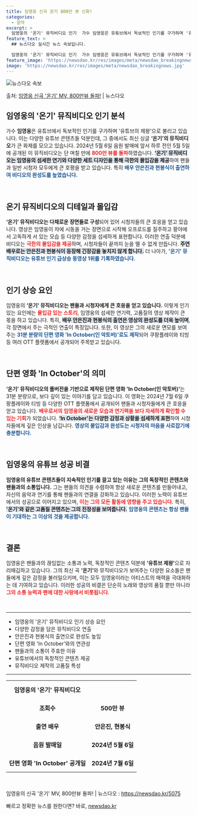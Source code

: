 ```yaml
---
title: 임영웅 신곡 온기 800만 뷰 신화!
categories:
  - 음악
excerpt: >
  임영웅의 '온기' 뮤직비디오 인기  가수 임영웅은 유튜브에서 독보적인 인기를 구가하며 '유튜브의 제왕'으로 …
feature_text: >
  ## 뉴스다오 실시간 뉴스 속보입니다.

  임영웅의 '온기' 뮤직비디오 인기  가수 임영웅은 유튜브에서 독보적인 인기를 구가하며 '유튜브의 제왕'으로 …
feature_image: 'https://newsdao.kr/res/images/meta/newsdao_breakingnews.jpg'
image: 'https://newsdao.kr/res/images/meta/newsdao_breakingnews.jpg'
---
```


![뉴스다오 속보](https://newsdao.kr/res/images/meta/newsdao_breakingnews.jpg)

<p>출처: <a href="https://newsdao.kr/5075" rel="dofollow">임영웅 신곡 '온기' MV, 800만뷰 돌파!</a> | 뉴스다오</p>

<h2 data-ke-size="size26">임영웅의 '온기' 뮤직비디오 인기 분석</h2>

<p data-ke-size="size16">
가수 <b>임영웅</b>은 유튜브에서 독보적인 인기를 구가하며 '유튜브의 제왕'으로 불리고 있습니다. 이는 다양한 유튜브 콘텐츠들 덕분인데, 그 중에서도 최신 싱글 <b>‘온기’의 뮤직비디오</b>가 큰 화제를 모으고 있습니다. 2024년 5월 6일 음원 발매에 앞서 하루 전인 5월 5일에 공개된 이 뮤직비디오는 단 며칠 만에 <b><span style="color: #ee2323;">800만 뷰를 돌파</span></b>하였습니다. <b><span style="background-color: #21538527;">‘온기’ 뮤직비디오는 임영웅의 섬세한 연기와 다양한 세트 디자인을 통해 극한의 몰입감을 제공</span></b>하여 팬들과 일반 시청자 모두에게 큰 호평을 받고 있습니다. 특히 <b><span style="color: #1a5490;">배우 안은진과 현봉식이 출연하여 비디오의 완성도를 높였습니다.</span></b>
</p>

<p data-ke-size="size16">&nbsp;</p>

<h2 data-ke-size="size26">온기 뮤직비디오의 디테일과 몰입감</h2>

<p data-ke-size="size16">
<b>‘온기’ 뮤직비디오는 다채로운 장면들로 구성</b>되어 있어 시청자들의 큰 호응을 얻고 있습니다. 영상은 임영웅이 차에 시동을 거는 장면으로 시작해 오프로드를 질주하고 황야에서 고독하게 서 있는 모습 등 다양한 감정을 섬세하게 표현합니다. 이러한 연출 덕분에 비디오는 <b><span style="color: #ee2323;">극한의 몰입감을 제공</span></b>하며, 시청자들이 끝까지 눈을 뗄 수 없게 만듭니다. <b><span style="background-color: #21538527;">주연 배우로는 안은진과 현봉식이 등장해 긴장감을 놓치지 않게 합니다.</span></b> 더 나아가, <b><span style="color: #1a5490;">'온기' 뮤직비디오는 유튜브 인기 급상승 동영상 1위를 기록하였습니다.</span></b>
</p>

<p data-ke-size="size16">&nbsp;</p>

<h2 data-ke-size="size26">인기 상승 요인</h2>

<p data-ke-size="size16">
임영웅의 <b>‘온기’ 뮤직비디오는 팬들과 시청자에게 큰 호응을 얻고 있습니다.</b> 이렇게 인기 있는 요인에는 <b><span style="color: #ee2323;">몰입감 있는 스토리</span></b>, 임영웅의 섬세한 연기력, 고품질의 영상 제작이 큰 몫을 하고 있습니다. 특히, <b><span style="background-color: #21538527;">배우 안은진과 현봉식의 출연은 영상의 완성도를 더욱 높이며</span></b>, 각 장면에서 주는 극적인 연출이 특징입니다. 또한, 이 영상은 그의 새로운 면모를 보여주는 <b><span style="color: #1a5490;">31분 분량의 단편 영화 'In October(인 악토버)'로도 제작</span></b>되어 쿠팡플레이와 티빙 등 여러 OTT 플랫폼에서 공개되어 주목받고 있습니다.
</p>

<p data-ke-size="size16">&nbsp;</p>

<h2 data-ke-size="size26">단편 영화 'In October'의 의미</h2>

<p data-ke-size="size16">
<b>‘온기’ 뮤직비디오의 풀버전을 기반으로 제작된 단편 영화 'In October(인 악토버)'</b>는 31분 분량으로, 보다 깊이 있는 이야기를 담고 있습니다. 이 영화는 2024년 7월 6일 쿠팡플레이와 티빙 등 다양한 OTT 플랫폼에서 공개되어 팬들과 시청자들에게 큰 호응을 얻고 있습니다. <b><span style="color: #ee2323;">배우로서의 임영웅의 새로운 모습과 연기력을 보다 자세하게 확인할 수 있는 기회</span></b>가 되었습니다. <b><span style="background-color: #21538527;">‘In October'는 다양한 감정과 상황을 섬세하게 표현</span></b>하여 시청자들에게 깊은 인상을 남깁니다. <b><span style="color: #1a5490;">영상의 몰입감과 완성도는 시청자의 마음을 사로잡기에 충분합니다.</span></b>
</p>

<p data-ke-size="size16">&nbsp;</p>

<h2 data-ke-size="size26">임영웅의 유튜브 성공 비결</h2>

<p data-ke-size="size16">
<b>임영웅의 유튜브 콘텐츠들이 지속적인 인기를 끌고 있는 이유는 그의 독창적인 콘텐츠와 팬들과의 소통입니다.</b> 그는 팬들의 의견을 수렴하여 항상 새로운 콘텐츠를 만들어내고, 자신의 음악과 연기를 통해 팬들과의 연결을 강화하고 있습니다. 이러한 노력이 유튜브에서의 성공으로 이어지고 있으며, <b><span style="color: #ee2323;">이는 그의 모든 활동에 영향을 주고 있습니다.</span></b> 특히, <b><span style="background-color: #21538527;">'온기'와 같은 고품질 콘텐츠는 그의 진정성을 보여줍니다.</span></b> <b><span style="color: #1a5490;">임영웅의 콘텐츠는 항상 팬들이 기대하는 그 이상의 것을 제공합니다.</span></b>
</p>

<p data-ke-size="size16">&nbsp;</p>

<h2 data-ke-size="size26">결론</h2>

<p data-ke-size="size16">
임영웅은 팬들과의 끊임없는 소통과 노력, 독창적인 콘텐츠 덕분에 <b>‘유튜브 제왕’</b>으로 자리매김하고 있습니다. 그의 최신 곡 <b>‘온기’</b>와 뮤직비디오가 보여주는 다양한 요소들은 팬들에게 깊은 감정을 불러일으키며, 이는 모두 임영웅이라는 아티스트의 매력을 극대화하는 데 기여하고 있습니다. 이러한 성공의 비결은 단순히 노래와 영상의 품질 뿐만 아니라 <b><span style="color: #ee2323;">그의 소통 능력과 팬에 대한 사랑에서 비롯됩니다.</span></b>
</p>

<p data-ke-size="size16">&nbsp;</p>

<hr />

<ul>
<li>임영웅의 '온기' 뮤직비디오 인기 상승 요인</li>
<li>다양한 감정을 담은 뮤직비디오 연출</li>
<li>안은진과 현봉식의 출연으로 완성도 높임</li>
<li>단편 영화 'In October'와의 연관성</li>
<li>팬들과의 소통이 주효한 이유</li>
<li>유튜브에서의 독창적인 콘텐츠 제공</li>
<li>뮤직비디오 제작의 고품질 특성</li>
</ul>

<hr />

<table style="width: 100%;">
  <tr>
    <td style="text-align: center; height: 50px;"><b>임영웅의 '온기' 뮤직비디오</b></td>
  </tr>
  <tr>
    <td style="text-align: center; height: 50px;"><b>조회수</b></td>
    <td style="text-align: center; height: 50px;"><b>500만 뷰</b></td>
  </tr>
  <tr>
    <td style="text-align: center; height: 50px;"><b>출연 배우</b></td>
    <td style="text-align: center; height: 50px;"><b>안은진, 현봉식</b></td>
  </tr>
  <tr>
    <td style="text-align: center; height: 50px;"><b>음원 발매일</b></td>
    <td style="text-align: center; height: 50px;"><b>2024년 5월 6일</b></td>
  </tr>
  <tr>
    <td style="text-align: center; height: 50px;"><b>단편 영화 'In October' 공개일</b></td>
    <td style="text-align: center; height: 50px;"><b>2024년 7월 6일</b></td>
  </tr>
</table>

<p data-ke-size="size16">&nbsp;</p>

<p data-ke-size="size16">
임영웅의 신곡 '온기' MV, 800만뷰 돌파! | 뉴스다오  : <a href="https://newsdao.kr/5075">https://newsdao.kr/5075</a>
</p> 

빠르고 정확한 뉴스를 원한다면? 바로, <a href="https://newsdao.kr" rel="dofollow">newsdao.kr</a>


